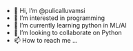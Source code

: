 - 👋 Hi, I’m @pulicalluvamsi
- 👀 I’m interested in programming
- 🌱 I’m currently learning python in ML/AI
- 💞️ I’m looking to collaborate on Python
- 📫 How to reach me ...

<!---
pulicalluvamsi/pulicalluvamsi is a ✨ special ✨ repository because its `README.md` (this file) appears on your GitHub profile.
You can click the Preview link to take a look at your changes.
--->
